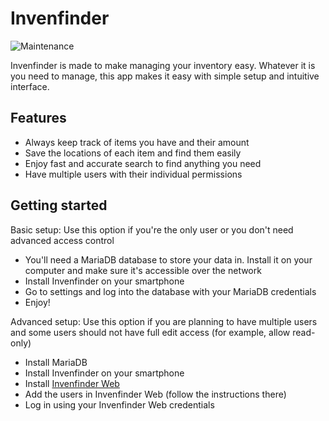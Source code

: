 # Invenfinder

![Maintenance](https://img.shields.io/maintenance/yes/2023?style=flat-square)

Invenfinder is made to make managing your inventory easy. Whatever it is you need to manage, this app makes it easy with
simple setup and intuitive interface.

## Features
- Always keep track of items you have and their amount
- Save the locations of each item and find them easily
- Enjoy fast and accurate search to find anything you need
- Have multiple users with their individual permissions

## Getting started
Basic setup:
Use this option if you're the only user or you don't need advanced access control

- You'll need a MariaDB database to store your data in. Install it on your computer and make sure it's accessible over the network
- Install Invenfinder on your smartphone
- Go to settings and log into the database with your MariaDB credentials
- Enjoy!

Advanced setup:
Use this option if you are planning to have multiple users and some users should not have full edit access (for example, allow read-only)

- Install MariaDB
- Install Invenfinder on your smartphone
- Install [Invenfinder Web][web]
- Add the users in Invenfinder Web (follow the instructions there)
- Log in using your Invenfinder Web credentials

[web]: https://github.com/MStefan99/InvenFinder-web

